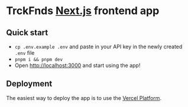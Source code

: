 # TrckFnds [Next.js](https://nextjs.org) frontend app

## Quick start

- `cp .env.example .env` and paste in your API key in the newly created `.env` file
- `pnpm i && pnpm dev`
- Open [http://localhost:3000](http://localhost:3000) and start using the app!

## Deployment

The easiest way to deploy the app is to use the [Vercel Platform](https://vercel.com/new?utm_medium=default-template&filter=next.js&utm_source=create-next-app&utm_campaign=create-next-app-readme).
